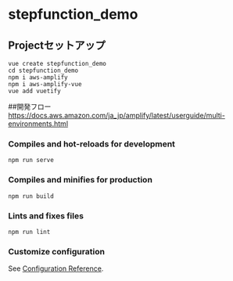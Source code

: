 # stepfunction_demo

## Projectセットアップ
```
vue create stepfunction_demo
cd stepfunction_demo
npm i aws-amplify 
npm i aws-amplify-vue
vue add vuetify 
```

##開発フロー
https://docs.aws.amazon.com/ja_jp/amplify/latest/userguide/multi-environments.html


### Compiles and hot-reloads for development
```
npm run serve
```

### Compiles and minifies for production
```
npm run build
```

### Lints and fixes files
```
npm run lint
```

### Customize configuration
See [Configuration Reference](https://cli.vuejs.org/config/).


